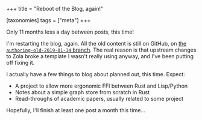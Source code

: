 +++
title = "Reboot of the Blog, again!"

[taxonomies]
tags = ["meta"]
+++

Only 11 months less a day between posts, this time!

I'm restarting the blog, again. All the old content is still on GitHub, on [the `authoring-old-2019-01-14` branch](https://github.com/remexre/remexre.github.io/tree/authoring-old-2019-01-14). The real reason is that upstream changes to Zola broke a template I wasn't really using anyway, and I've been putting off fixing it.

I actually have a few things to blog about planned out, this time. Expect:

-	A project to allow more ergonomic FFI between Rust and Lisp/Python
-	Notes about a simple graph store from scratch in Rust
-	Read-throughs of academic papers, usually related to some project

Hopefully, I'll finish at least one post a month this time...
